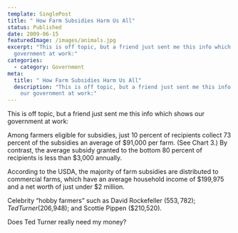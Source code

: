 ```yaml
---
template: SinglePost
title: " How Farm Subsidies Harm Us All"
status: Published
date: 2009-06-15
featuredImage: /images/animals.jpg
excerpt: "This is off topic, but a friend just sent me this info which shows our
  government at work:"
categories:
  - category: Government
meta:
  title: " How Farm Subsidies Harm Us All"
  description: "This is off topic, but a friend just sent me this info which shows
    our government at work:"
---
```

<!--StartFragment-->

This is off topic, but a friend just sent me this info which shows our government at work:

Among farmers eligible for subsidies, just 10 percent of recipients collect 73 percent of the subsidies an average of $91,000 per farm. (See Chart 3.) By contrast, the average subsidy granted to the bottom 80 percent of recipients is less than $3,000 annually.

According to the USDA, the majority of farm subsidies are distributed to commercial farms, which have an average household income of $199,975 and a net worth of just under $2 million.

Celebrity “hobby farmers” such as David Rockefeller ($553,782); Ted Turner ($206,948); and Scottie Pippen ($210,520).

Does Ted Turner really need my money?

<!--EndFragment-->